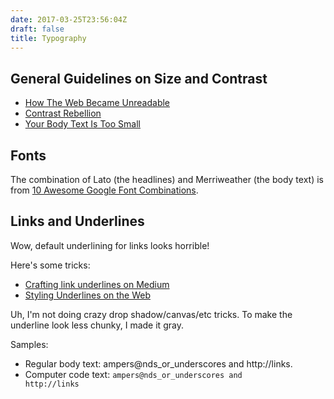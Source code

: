 ```yaml
---
date: 2017-03-25T23:56:04Z
draft: false
title: Typography
---
```


## General Guidelines on Size and Contrast

* [How The Web Became Unreadable](https://backchannel.com/how-the-web-became-unreadable-a781ddc711b6#.gqhmlwt6u)
* [Contrast Rebellion](http://contrastrebellion.com)
* [Your Body Text Is Too Small](https://blog.attackthefront.io/your-body-text-is-too-small-5e02d36dc902#.ab5myen3s)

## Fonts

The combination of Lato (the headlines) and Merriweather (the body text) is from
[10 Awesome Google Font Combinations](https://theclientclass.com/google-font-combinations/).

## Links and Underlines

Wow, default underlining for links looks horrible!

Here's some tricks:

* [Crafting link underlines on Medium](https://medium.design/crafting-link-underlines-on-medium-7c03a9274f9#.ericl0z92)
* [Styling Underlines on the Web](https://css-tricks.com/styling-underlines-web/)

Uh, I'm not doing crazy drop shadow/canvas/etc tricks.  To make the underline look less chunky, I made it gray.

Samples:

* Regular body text: <span class="underline">ampers@nds_or_underscores and http://links</span>.
* Computer code text: <span class="underline"><code>ampers@nds_or_underscores and http://links<code></span>














